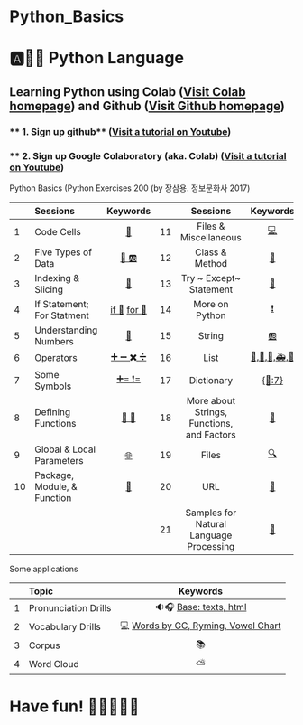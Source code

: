 # Python_Basics

# :a::hamster::paw_prints: Python Language
## **Learning Python** using **Colab** ([Visit Colab homepage](https://colab.research.google.com/?utm_source=scs-index)) and **Github** ([Visit Github homepage](https://github.com/))

### ** 1. Sign up github** ([Visit a tutorial on Youtube](https://www.youtube.com/watch?v=c-NikCpec7U))
### ** 2. Sign up Google Colaboratory (aka. Colab) ([Visit a tutorial on Youtube](https://www.youtube.com/watch?v=2X_EU18OeYM))

Python Basics (Python Exercises 200 (by 장삼용. 정보문화사 2017)

|  | Sessions | Keywords ||Sessions | Keywords |
|:--|:---|:---:|:---|:---:|:---:|
| 1 | Code Cells | [🐾](https://github.com/ms624atyale/Python_Basics/blob/main/1_CodeCells_Basic_.ipynb)| 11 | Files & Miscellaneous | [💻](https://github.com/ms624atyale/Python_Basics/blob/main/11_Files_Misc.ipynb)|  
| 2 | Five Types of Data | [🔢 🆎](https://github.com/ms624atyale/Python_Basics/blob/main/2_FiveTypesofData.ipynb)|12 | Class & Method | [🔐](https://github.com/ms624atyale/Python_Basics/blob/main/12_Class_Method.ipynb)| 
| 3 | Indexing & Slicing | [📌](https://github.com/ms624atyale/Python_Basics/blob/main/3_Indexing_Slicing.ipynb)|13 | Try ~ Except~ Statement |[🚦](https://github.com/ms624atyale/Python_Basics/blob/main/13_try_Except.ipynb)| 
| 4 | If Statement; For Statment | [if 🌈](https://github.com/ms624atyale/Python_Basics/blob/main/4_1_IfStatement.ipynb) [for 🔂](https://github.com/ms624atyale/Python_Basics/blob/main/4_2_ForStatement.ipynb)|14 | More on Python |[❗](https://github.com/ms624atyale/Python_Basics/blob/main/14_MoreonPython.ipynb)|  
| 5 | Understanding Numbers | [🔢](https://github.com/ms624atyale/Python_Basics/blob/main/5_UnderstandingNumbers.ipynb)|15 | String | [🆎](https://github.com/ms624atyale/Python_Basics/blob/main/15_AboutSrings.ipynb)|  
| 6 | Operators | [➕ ➖ ✖️ ➗](https://github.com/ms624atyale/Python_Basics/blob/main/6_Operators.ipynb)|16 | List | [🚙,🚗,🚒,🚑,🚎](https://github.com/ms624atyale/Python_Basics/blob/main/16_Lists.ipynb)|  
| 7  | Some Symbols | [➕= ❗=](https://github.com/ms624atyale/Python_Basics/blob/main/7_SomeSymbols.ipynb)|17 | Dictionary | [{🌈:7}](https://github.com/ms624atyale/Python_Basics/blob/main/17_Dictionary.ipynb)|  
| 8  | Defining Functions | [🍔 🍧](https://github.com/ms624atyale/Python_Basics/blob/main/8_DefiningFunctions.ipynb)|18 | More about Strings, Functions, and Factors | [🐹](https://github.com/ms624atyale/Python_Basics/blob/main/18_MoreaboutStringsFunctionsFactors.ipynb)|  
| 9  | Global & Local Parameters | [🌐](https://github.com/ms624atyale/Python_Basics/blob/main/9_GlobalLocalParameters.ipynb)|19 | Files | [🔍](https://github.com/ms624atyale/Python_Basics/blob/main/19_Files.ipynb)|  
| 10 | Package, Module, & Function | [🎁](https://github.com/ms624atyale/Python_Basics/blob/main/10_InstallPackages_ImportModlues_CallFunctions.ipynb)|20 | URL|[🔵](https://github.com/ms624atyale/Python_Basics/blob/main/21_URL.ipynb)|   
||||21 | Samples for Natural Language Processing |[💯](https://github.com/ms624atyale/Python_Basics/blob/main/20_Samples4NLP.ipynb)|

Some applications

|  | Topic | Keywords |
|:--|:---|:---:|
| 1 | Pronunciation Drills |  🔉🎧 [Base: texts, html](https://github.com/ms624atyale/Python_Basics/blob/main/22_Text2Speech_ModifiedfromMK316.ipynb)| 
| 2| Vocabulary Drills | 💻 [Words by GC, Ryming, Vowel Chart](https://github.com/ms624atyale/Python_Basics/blob/main/23_VocabularyDrills_ModifiedfromMK316.ipynb)| 
| 3| Corpus | 📚
| 4| Word Cloud | ⛅
# Have fun! :icecream::tropical_drink::cake::apple::watermelon:











